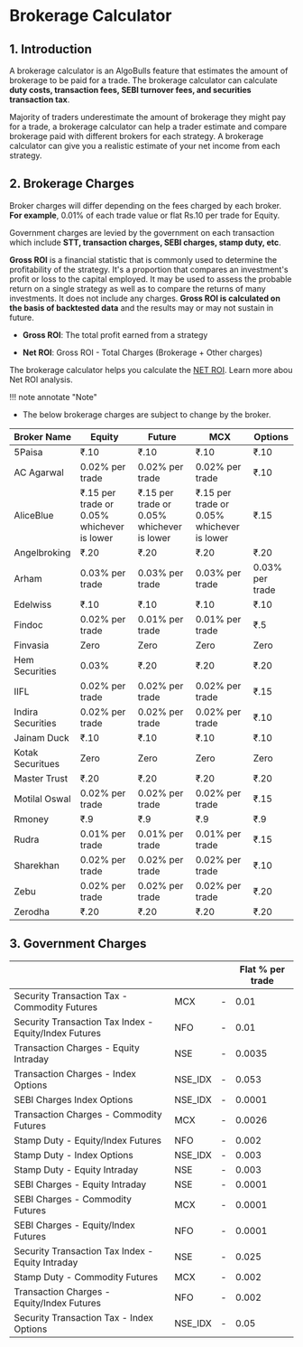 # Brokerage Calculator 

## 1. Introduction

A brokerage calculator is an AlgoBulls feature that estimates the amount of brokerage to be paid for a trade. The brokerage calculator can calculate **duty costs, transaction fees, SEBI turnover fees, and securities transaction tax**. 

Majority of traders underestimate the amount of brokerage they might pay for a trade, a brokerage calculator can help a trader estimate and compare brokerage paid with different brokers for each strategy. A brokerage calculator can give you a realistic estimate of your net income from each strategy.

## 2. Brokerage Charges

Broker charges will differ depending on the fees charged by each broker.
**For example**, 0.01% of each trade value or flat Rs.10 per trade for Equity.

Government charges are levied by the government on each transaction which include **STT, transaction charges, SEBI charges, stamp duty, etc**.

**Gross ROI** is a financial statistic that is commonly used to determine the profitability of the strategy. It's a proportion that compares an investment's profit or loss to the capital employed. It may be used to assess the probable return on a single strategy as well as to compare the returns of many investments. It does not include any charges. **Gross ROI is calculated on the basis of backtested data** and the results may or may not sustain in future. 

* **Gross ROI**: The total profit earned from a strategy

* **Net ROI**: Gross ROI - Total Charges (Brokerage + Other charges) 


The brokerage calculator helps you calculate the [NET ROI](https://algobulls.github.io/algobulls_help_site_dev/member/strategy-card.html#7-net-roi-analysis). Learn more abou Net ROI analysis. 

!!! note annotate "Note"

* The below brokerage charges are subject to change by the broker. 

| Broker Name       | Equity                                     | Future                                     | MCX                                        | Options         |
|-------------------|--------------------------------------------|--------------------------------------------|--------------------------------------------|-----------------|
| 5Paisa            | ₹.10                                       | ₹.10                                       | ₹.10                                       | ₹.10            |
| AC Agarwal        | 0.02% per trade                            | 0.02% per trade                            | 0.02% per trade                            | ₹.10            |
| AliceBlue         | ₹.15 per trade or 0.05% whichever is lower | ₹.15 per trade or 0.05% whichever is lower | ₹.15 per trade or 0.05% whichever is lower | ₹.15            |
| Angelbroking      | ₹.20                                       | ₹.20                                       | ₹.20                                       | ₹.20            |
| Arham             | 0.03% per trade                            | 0.03% per trade                            | 0.03% per trade                            | 0.03% per trade |
| Edelwiss          | ₹.10                                       | ₹.10                                       | ₹.10                                       | ₹.10            |
| Findoc            | 0.02% per trade                            | 0.01% per trade                            | 0.01% per trade                            | ₹.5             |
| Finvasia          | Zero                                       | Zero                                       | Zero                                       | Zero            |
| Hem Securities    | 0.03%                                      | ₹.20                                       | ₹.20                                       | ₹.20            |
| IIFL              | 0.02% per trade                            | 0.02% per trade                            | 0.02% per trade                            | ₹.15            |
| Indira Securities | 0.02% per trade                            | 0.02% per trade                            | 0.02% per trade                            | ₹.10            |
| Jainam Duck       | ₹.10                                       | ₹.10                                       | ₹.10                                       | ₹.10            |
| Kotak Securitues  | Zero                                       | Zero                                       | Zero                                       | Zero            |
| Master Trust      | ₹.20                                       | ₹.20                                       | ₹.20                                       | ₹.20            |
| Motilal Oswal     | 0.02% per trade                            | 0.02% per trade                            | 0.02% per trade                            | ₹.15            |
| Rmoney            | ₹.9                                        | ₹.9                                        | ₹.9                                        | ₹.9             |
| Rudra             | 0.01% per trade                            | 0.01% per trade                            | 0.01% per trade                            | ₹.15            |
| Sharekhan         | 0.02% per trade                            | 0.02% per trade                            | 0.02% per trade                            | ₹.10            |
| Zebu              | 0.02% per trade                            | 0.02% per trade                            | 0.02% per trade                            | ₹.20            |
| Zerodha           | ₹.20                                       | ₹.20                                       | ₹.20                                       | ₹.20            |

## 3. Government Charges

|                                                       |         |     | Flat % per trade |
|-------------------------------------------------------|---------|-----|------------------|
| Security Transaction Tax - Commodity Futures          | MCX     | -   | 0.01             |
| Security Transaction Tax Index - Equity/Index Futures | NFO     | -   | 0.01             |
| Transaction Charges - Equity Intraday                 | NSE     | -   | 0.0035           |
| Transaction Charges - Index Options                   | NSE_IDX | -   | 0.053            |
| SEBI Charges Index Options                            | NSE_IDX | -   | 0.0001           |   
| Transaction Charges - Commodity Futures               | MCX     | -   | 0.0026           |   
| Stamp Duty - Equity/Index Futures                     | NFO     | -   | 0.002            |   
| Stamp Duty - Index Options                            | NSE_IDX | -   | 0.003            |   
| Stamp Duty - Equity Intraday                          | NSE     | -   | 0.003            |   
| SEBI Charges - Equity Intraday                        | NSE     | -   | 0.0001           |   
| SEBI Charges - Commodity Futures                      | MCX     | -   | 0.0001           |   
| SEBI Charges - Equity/Index Futures                   | NFO     | -   | 0.0001           |   
| Security Transaction Tax Index - Equity Intraday      | NSE     | -   | 0.025            |   
| Stamp Duty - Commodity Futures                        | MCX     | -   | 0.002            |   
| Transaction Charges - Equity/Index Futures            | NFO     | -   | 0.002            |   
| Security Transaction Tax - Index Options              | NSE_IDX | -   | 0.05             |   
